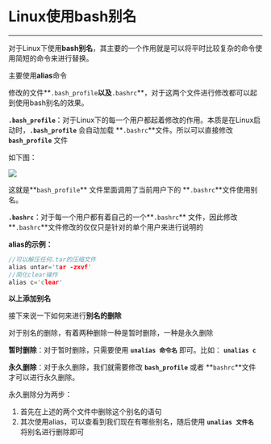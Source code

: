 # Linux使用bash别名

------------

对于Linux下使用**bash别名**，其主要的一个作用就是可以将平时比较复杂的命令使用简短的命令来进行替换。

主要使用**alias**命令

修改的文件**`.bash_profile`**以及**`.bashrc`**，对于这两个文件进行修改都可以起到使用bash别名的效果。

**`.bash_profile`**：对于Linux下的每一个用户都起着修改的作用。本质是在Linux启动时，**`.bash_profile`** 会自动加载 **`.bashrc`**文件。所以可以直接修改 **`bash_profile`** 文件

如下图：

![](https://ykitty.oss-cn-beijing.aliyuncs.com/photo/Linux/%E5%91%BD%E4%BB%A4/alias/alias.png)

这就是**`bash_profile`** 文件里面调用了当前用户下的 **`.bashrc`**文件使用别名。

**`.bashrc`**：对于每一个用户都有着自己的一个**`.bashrc`** 文件，因此修改 **`.bashrc`**文件修改的仅仅只是针对的单个用户来进行说明的

**alias的示例：**

``` C++
//可以解压任何.tar的压缩文件
alias untar='tar -zxvf'
//简化clear操作
alias c='clear'
```

**以上添加别名**

接下来说一下如何来进行**别名的删除**

对于别名的删除，有着两种删除一种是暂时删除，一种是永久删除

**暂时删除**：对于暂时删除，只需要使用 **`unalias 命令名`** 即可。比如： **`unalias c`**

**永久删除**：对于永久删除，我们就需要修改 **`bash_profile`** 或者 **`bashrc`**文件才可以进行永久删除。

永久删除分为两步：

1. 首先在上述的两个文件中删除这个别名的语句
2. 其次使用alias，可以查看到我们现在有哪些别名，随后使用 **`unalias 文件名`** 将别名进行删除即可

